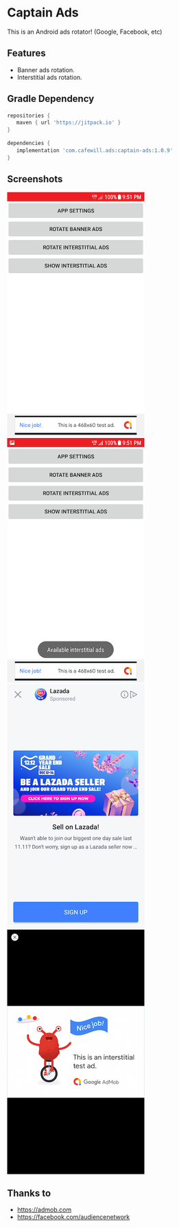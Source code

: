 # Captain Ads

This is an Android ads rotator! (Google, Facebook, etc)

## Features

* Banner ads rotation.
* Interstitial ads rotation.

## Gradle Dependency

 ``` build.gradle (project)
repositories {
    maven { url 'https://jitpack.io' }
} 
 ```
 ``` build.gradle (module: app)
dependencies {
    implementation 'com.cafewill.ads:captain-ads:1.0.9'
}
 ```

## Screenshots

![](screenshots/01.png)
![](screenshots/02.png)
![](screenshots/03.png)
![](screenshots/04.png)


## Thanks to

* https://admob.com
* https://facebook.com/audiencenetwork
